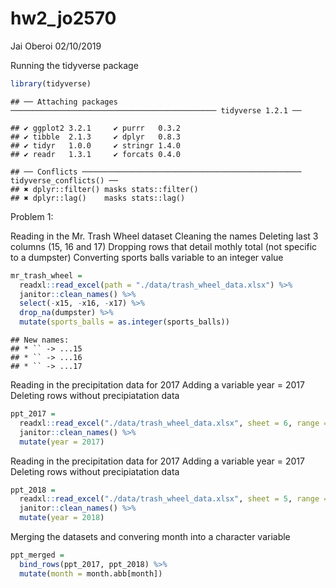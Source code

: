 hw2\_jo2570
================
Jai Oberoi
02/10/2019

Running the tidyverse
    package

``` r
library(tidyverse)
```

    ## ── Attaching packages ────────────────────────────────────────────── tidyverse 1.2.1 ──

    ## ✔ ggplot2 3.2.1     ✔ purrr   0.3.2
    ## ✔ tibble  2.1.3     ✔ dplyr   0.8.3
    ## ✔ tidyr   1.0.0     ✔ stringr 1.4.0
    ## ✔ readr   1.3.1     ✔ forcats 0.4.0

    ## ── Conflicts ───────────────────────────────────────────────── tidyverse_conflicts() ──
    ## ✖ dplyr::filter() masks stats::filter()
    ## ✖ dplyr::lag()    masks stats::lag()

Problem 1:

Reading in the Mr. Trash Wheel dataset Cleaning the names Deleting last
3 columns (15, 16 and 17) Dropping rows that detail mothly total (not
specific to a dumpster) Converting sports balls variable to an integer
value

``` r
mr_trash_wheel = 
  readxl::read_excel(path = "./data/trash_wheel_data.xlsx") %>%
  janitor::clean_names() %>% 
  select(-x15, -x16, -x17) %>%
  drop_na(dumpster) %>% 
  mutate(sports_balls = as.integer(sports_balls))
```

    ## New names:
    ## * `` -> ...15
    ## * `` -> ...16
    ## * `` -> ...17

Reading in the precipitation data for 2017 Adding a variable year = 2017
Deleting rows without precipiatation data

``` r
ppt_2017 = 
  readxl::read_excel("./data/trash_wheel_data.xlsx", sheet = 6, range = "A2:B14") %>% 
  janitor::clean_names() %>%
  mutate(year = 2017)
```

Reading in the precipitation data for 2017 Adding a variable year = 2017
Deleting rows without precipiatation data

``` r
ppt_2018 = 
  readxl::read_excel("./data/trash_wheel_data.xlsx", sheet = 5, range = "A2:B14") %>% 
  janitor::clean_names() %>%
  mutate(year = 2018)
```

Merging the datasets and convering month into a character variable

``` r
ppt_merged =
  bind_rows(ppt_2017, ppt_2018) %>%
  mutate(month = month.abb[month])
```
